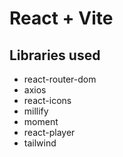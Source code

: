 # React + Vite

## Libraries used
- react-router-dom
- axios
- react-icons
- millify
- moment
- react-player
- tailwind
